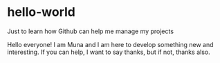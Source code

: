 # hello-world
Just to learn how Github can help me manage my projects

Hello everyone!
I am Muna and I am here to develop something new and interesting. 
If you can help, I want to say thanks, but if not, thanks also.
